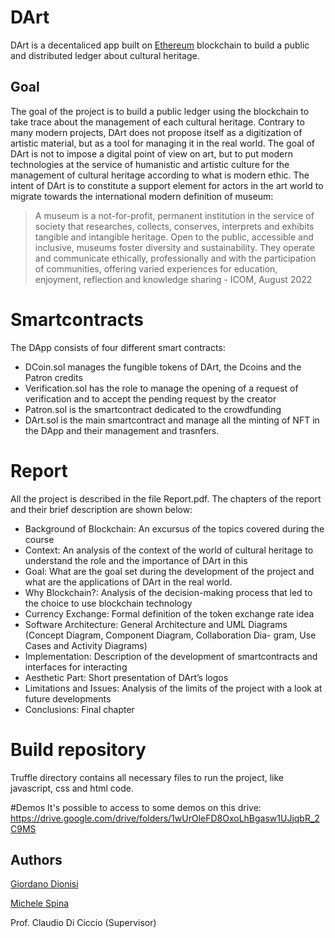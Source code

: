 # DArt
DArt is a decentaliced app built on [Ethereum](https://ethereum.org/en/) blockchain to build a public and distributed ledger about cultural heritage.

## Goal
The goal of the project is to build a public ledger using the blockchain to take trace about the management of each cultural heritage. Contrary to many modern projects, DArt does not propose itself as a digitization of artistic material, but as a tool for managing it in the real world. The goal of DArt is not to impose a digital point of view on art, but to put modern technologies at the service of humanistic and artistic culture for the management of cultural heritage according to what is modern ethic.
The intent of DArt is to constitute a support element for actors in the art world to migrate towards the international modern definition of museum:

   > A museum is a not-for-profit, permanent institution in the service of society that researches, collects, conserves, interprets and exhibits tangible and intangible heritage. Open to the public, accessible and inclusive, museums foster diversity and sustainability. They operate and communicate ethically, professionally and with the participation of communities, offering varied experiences for education, enjoyment, reflection and knowledge sharing - ICOM, August 2022

# Smartcontracts
The DApp consists of four different smart contracts:
- DCoin.sol manages the fungible tokens of DArt, the Dcoins and the Patron credits
- Verification.sol has the role to manage the opening of a request of verification and to accept the pending request by the creator
- Patron.sol is the smartcontract dedicated to the crowdfunding
- DArt.sol is the main smartcontract and manage all the minting of NFT in the DApp and their management and trasnfers.


# Report
All the project is described in the file Report.pdf.
The chapters of the report and their brief description
are shown below:
- Background of Blockchain:
An excursus of the topics covered during the course
- Context:
An analysis of the context of the world of cultural
heritage to understand the role and the importance
of DArt in this
- Goal:
What are the goal set during the development of the
project and what are the applications of DArt in the
real world.
- Why Blockchain?:
Analysis of the decision-making process that led to
the choice to use blockchain technology
- Currency Exchange:
Formal definition of the token exchange rate idea
- Software Architecture:
General Architecture and UML Diagrams (Concept
Diagram, Component Diagram, Collaboration Dia-
gram, Use Cases and Activity Diagrams)
- Implementation:
Description of the development of smartcontracts
and interfaces for interacting
- Aesthetic Part:
Short presentation of DArt’s logos
- Limitations and Issues:
Analysis of the limits of the project with a look at
future developments
- Conclusions:
Final chapter

# Build repository
Truffle directory contains all necessary files to run the project, like javascript, css and html code.

#Demos
It's possible to access to some demos on this drive: https://drive.google.com/drive/folders/1wUrOleFD8OxoLhBgasw1UJjqbR_2C9MS

## Authors
[Giordano Dionisi](https://github.com/Giordano99)

[Michele Spina](https://github.com/MichaelPlug)

Prof. Claudio Di Ciccio (Supervisor)

